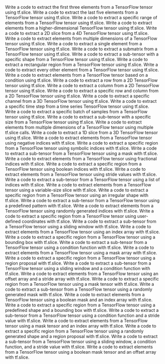 Write a code to extract the first three elements from a TensorFlow tensor using tf.slice.
Write a code to extract the last five elements from a TensorFlow tensor using tf.slice.
Write a code to extract a specific range of elements from a TensorFlow tensor using tf.slice.
Write a code to extract elements from a higher-dimensional TensorFlow tensor using tf.slice.
Write a code to extract a 2D slice from a 4D TensorFlow tensor using tf.slice.
Write a code to extract elements from multiple dimensions of a TensorFlow tensor using tf.slice.
Write a code to extract a single element from a TensorFlow tensor using tf.slice.
Write a code to extract a submatrix from a TensorFlow tensor using tf.slice.
Write a code to extract a sub-tensor with a specific shape from a TensorFlow tensor using tf.slice.
Write a code to extract a rectangular region from a TensorFlow tensor using tf.slice.
Write a code to extract every other element from a TensorFlow tensor using tf.slice.
Write a code to extract elements from a TensorFlow tensor based on a condition using tf.slice.
Write a code to extract a row from a 2D TensorFlow tensor using tf.slice.
Write a code to extract a column from a 2D TensorFlow tensor using tf.slice.
Write a code to extract a specific row and column from a 2D TensorFlow tensor using tf.slice.
Write a code to extract a specific channel from a 3D TensorFlow tensor using tf.slice.
Write a code to extract a specific time step from a time series TensorFlow tensor using tf.slice.
Write a code to extract a specific batch of samples from a TensorFlow tensor using tf.slice.
Write a code to extract a sub-tensor with a specific size from a TensorFlow tensor using tf.slice.
Write a code to extract elements from multiple dimensions of a TensorFlow tensor using multiple tf.slice calls.
Write a code to extract a 1D slice from a 3D TensorFlow tensor using tf.slice.
Write a code to extract elements from a TensorFlow tensor using negative indices with tf.slice.
Write a code to extract a specific region from a TensorFlow tensor using symbolic indices with tf.slice.
Write a code to extract a sub-tensor from a TensorFlow tensor using a mask with tf.slice.
Write a code to extract elements from a TensorFlow tensor using fractional indices with tf.slice.
Write a code to extract a specific region from a TensorFlow tensor using boolean indices with tf.slice.
Write a code to extract elements from a TensorFlow tensor using stride values with tf.slice.
Write a code to extract a sub-tensor from a TensorFlow tensor using a list of indices with tf.slice.
Write a code to extract elements from a TensorFlow tensor using a variable-size slice with tf.slice.
Write a code to extract a specific region from a TensorFlow tensor using an irregular shape with tf.slice.
Write a code to extract a sub-tensor from a TensorFlow tensor using a predefined pattern with tf.slice.
Write a code to extract elements from a TensorFlow tensor using randomly generated indices with tf.slice.
Write a code to extract a specific region from a TensorFlow tensor using user-defined coordinates with tf.slice.
Write a code to extract a sub-tensor from a TensorFlow tensor using a sliding window with tf.slice.
Write a code to extract elements from a TensorFlow tensor using an index array with tf.slice.
Write a code to extract a specific region from a TensorFlow tensor using a bounding box with tf.slice.
Write a code to extract a sub-tensor from a TensorFlow tensor using a condition function with tf.slice.
Write a code to extract elements from a TensorFlow tensor using a mask array with tf.slice.
Write a code to extract a specific region from a TensorFlow tensor using a region proposal with tf.slice.
Write a code to extract a sub-tensor from a TensorFlow tensor using a sliding window and a condition function with tf.slice.
Write a code to extract elements from a TensorFlow tensor using an offset array and a stride array with tf.slice.
Write a code to extract a specific region from a TensorFlow tensor using a mask tensor with tf.slice.
Write a code to extract a sub-tensor from a TensorFlow tensor using a randomly generated mask with tf.slice.
Write a code to extract elements from a TensorFlow tensor using a boolean mask and an index array with tf.slice.
Write a code to extract a specific region from a TensorFlow tensor using a predefined shape and a bounding box with tf.slice.
Write a code to extract a sub-tensor from a TensorFlow tensor using a condition function and a stride value with tf.slice.
Write a code to extract elements from a TensorFlow tensor using a mask tensor and an index array with tf.slice.
Write a code to extract a specific region from a TensorFlow tensor using a randomly generated shape and a region proposal with tf.slice.
Write a code to extract a sub-tensor from a TensorFlow tensor using a sliding window, a condition function, and a stride value with tf.slice.
Write a code to extract elements from a TensorFlow tensor using a boolean mask tensor and an offset array with tf.slice.